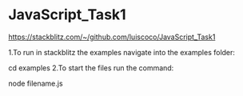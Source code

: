 # JavaScript_Task1

https://stackblitz.com/~/github.com/luiscoco/JavaScript_Task1

1.To run in stackblitz the examples navigate into the examples folder:

cd examples
2.To start the files run the command:

node filename.js
